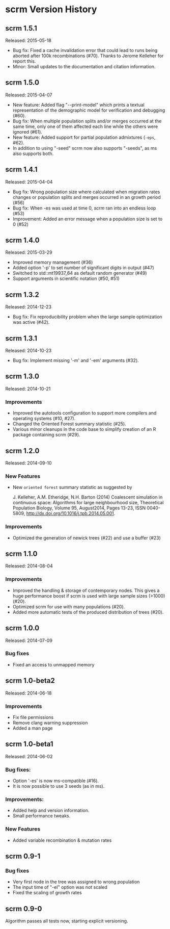 scrm Version History
========================

scrm 1.5.1
------------------------
Released: 2015-05-18

+ Bug fix: Fixed a cache invalidation error that could lead to runs being
  aborted after 100k recombinations (#70). Thanks to Jerome Kelleher for 
  report this.
+ Minor: Small updates to the documentation and citation information.



scrm 1.5.0
------------------------
Released: 2015-04-07

+ New feature: Added flag "--print-model" which prints a textual representation
  of the demographic model for verification and debugging (#60). 
+ Bug fix: When multiple population splits and/or merges occurred at the same
  time, only one of them affected each line while the others were ignored (#61). 
+ New feature: Added support for partial population admixtures (`-eps`, #62).
+ In addition to using "-seed" scrm now also supports "-seeds", as ms also 
  supports both.



scrm 1.4.1
------------------------
Released: 2015-04-04

+ Bug fix: Wrong population size where calculated when migration rates
  changes or population splits and merges occurred in an growth period (#56)
+ Bug fix: When -es was used at time 0, _scrm_ ran into an endless loop (#53)
+ Improvement: Added an error message when a population size is set to 0 (#52)



scrm 1.4.0
------------------------
Released: 2015-03-29

+ Improved memory management (#36)
+ Added option '-p' to set number of significant digits in output (#47) 
+ Switched to std::mt19937_64 as default random generator (#49)
+ Support arguments in scientific notation (#50, #51)



scrm 1.3.2
------------------------
Released: 2014-12-23

+ Bug fix: Fix reproducibility problem when the large sample optimization was active (#42).



scrm 1.3.1
------------------------
Released: 2014-10-23

+ Bug fix: Implement missing '-m' and '-em' arguments (#32).




scrm 1.3.0
------------------------
Released: 2014-10-21

### Improvements
+ Improved the autotools configuration to support more compilers and operating
  systems (#10, #27).
+ Changed the Oriented Forest summary statistic (#25).
+ Various minor cleanups in the code base to simplify creation of an R package
  containing scrm (#29).




scrm 1.2.0
------------------------
Released: 2014-09-10

### New Features
+ New `oriented forest` summary statistic as suggested by 

    J. Kelleher, A.M. Etheridge, N.H. Barton (2014) Coalescent simulation in 
    continuous space: Algorithms for large neighbourhood size, 
    Theoretical Population Biology, Volume 95, August2014, Pages 13-23, 
    ISSN 0040-5809, http://dx.doi.org/10.1016/j.tpb.2014.05.001. 

### Improvements
+ Optimized the generation of newick trees (#22) and use a buffer (#23)


 

scrm 1.1.0
------------------------
Released: 2014-08-04

### Improvements
+ Improved the handling & storage of contemporary nodes. This gives a huge
  performance boost if scrm is used with large sample sizes (>1000) (#20). 
+ Optimized scrm for use with many populations (#20). 
+ Added more automatic tests of the produced distribution of trees (#20).




scrm 1.0.0 
------------------------
Released: 2014-07-09

### Bug fixes
+ Fixed an access to unmapped memory




scrm 1.0-beta2
------------------------
Released: 2014-06-18

### Improvements
+ Fix file permissions
+ Remove clang warning suppression
+ Added a man page




scrm 1.0-beta1
------------------------
Released: 2014-06-02

### Bug fixes:
+ Option '-es' is now ms-compatible (#16).
+ It is now possible to use 3 seeds (as in ms).

### Improvements:
+ Added help and version information.
+ Small performance tweaks.

### New Features
+ Added variable recombination & mutation rates




scrm 0.9-1
------------------------

### Bug fixes
+ Very first node in the tree was assigned to wrong population
+ The input time of "-eI" option was not scaled
+ Fixed the scaling of growth rates




scrm 0.9-0
------------------------

Algorithm passes all tests now, starting explicit versioning.

